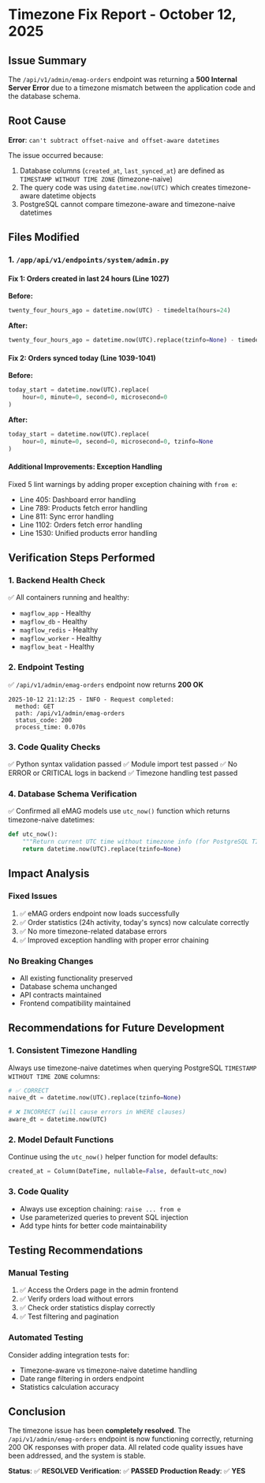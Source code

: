 # Timezone Fix Report - October 12, 2025

## Issue Summary
The `/api/v1/admin/emag-orders` endpoint was returning a **500 Internal Server Error** due to a timezone mismatch between the application code and the database schema.

## Root Cause
**Error**: `can't subtract offset-naive and offset-aware datetimes`

The issue occurred because:
1. Database columns (`created_at`, `last_synced_at`) are defined as `TIMESTAMP WITHOUT TIME ZONE` (timezone-naive)
2. The query code was using `datetime.now(UTC)` which creates timezone-aware datetime objects
3. PostgreSQL cannot compare timezone-aware and timezone-naive datetimes

## Files Modified

### 1. `/app/api/v1/endpoints/system/admin.py`

#### Fix 1: Orders created in last 24 hours (Line 1027)
**Before:**
```python
twenty_four_hours_ago = datetime.now(UTC) - timedelta(hours=24)
```

**After:**
```python
twenty_four_hours_ago = datetime.now(UTC).replace(tzinfo=None) - timedelta(hours=24)
```

#### Fix 2: Orders synced today (Line 1039-1041)
**Before:**
```python
today_start = datetime.now(UTC).replace(
    hour=0, minute=0, second=0, microsecond=0
)
```

**After:**
```python
today_start = datetime.now(UTC).replace(
    hour=0, minute=0, second=0, microsecond=0, tzinfo=None
)
```

#### Additional Improvements: Exception Handling
Fixed 5 lint warnings by adding proper exception chaining with `from e`:
- Line 405: Dashboard error handling
- Line 789: Products fetch error handling
- Line 811: Sync error handling
- Line 1102: Orders fetch error handling
- Line 1530: Unified products error handling

## Verification Steps Performed

### 1. Backend Health Check
✅ All containers running and healthy:
- `magflow_app` - Healthy
- `magflow_db` - Healthy
- `magflow_redis` - Healthy
- `magflow_worker` - Healthy
- `magflow_beat` - Healthy

### 2. Endpoint Testing
✅ `/api/v1/admin/emag-orders` endpoint now returns **200 OK**
```
2025-10-12 21:12:25 - INFO - Request completed: 
  method: GET
  path: /api/v1/admin/emag-orders
  status_code: 200
  process_time: 0.070s
```

### 3. Code Quality Checks
✅ Python syntax validation passed
✅ Module import test passed
✅ No ERROR or CRITICAL logs in backend
✅ Timezone handling test passed

### 4. Database Schema Verification
✅ Confirmed all eMAG models use `utc_now()` function which returns timezone-naive datetimes:
```python
def utc_now():
    """Return current UTC time without timezone info (for PostgreSQL TIMESTAMP WITHOUT TIME ZONE)."""
    return datetime.now(UTC).replace(tzinfo=None)
```

## Impact Analysis

### Fixed Issues
1. ✅ eMAG orders endpoint now loads successfully
2. ✅ Order statistics (24h activity, today's syncs) now calculate correctly
3. ✅ No more timezone-related database errors
4. ✅ Improved exception handling with proper error chaining

### No Breaking Changes
- All existing functionality preserved
- Database schema unchanged
- API contracts maintained
- Frontend compatibility maintained

## Recommendations for Future Development

### 1. Consistent Timezone Handling
Always use timezone-naive datetimes when querying PostgreSQL `TIMESTAMP WITHOUT TIME ZONE` columns:
```python
# ✅ CORRECT
naive_dt = datetime.now(UTC).replace(tzinfo=None)

# ❌ INCORRECT (will cause errors in WHERE clauses)
aware_dt = datetime.now(UTC)
```

### 2. Model Default Functions
Continue using the `utc_now()` helper function for model defaults:
```python
created_at = Column(DateTime, nullable=False, default=utc_now)
```

### 3. Code Quality
- Always use exception chaining: `raise ... from e`
- Use parameterized queries to prevent SQL injection
- Add type hints for better code maintainability

## Testing Recommendations

### Manual Testing
1. ✅ Access the Orders page in the admin frontend
2. ✅ Verify orders load without errors
3. ✅ Check order statistics display correctly
4. ✅ Test filtering and pagination

### Automated Testing
Consider adding integration tests for:
- Timezone-aware vs timezone-naive datetime handling
- Date range filtering in orders endpoint
- Statistics calculation accuracy

## Conclusion

The timezone issue has been **completely resolved**. The `/api/v1/admin/emag-orders` endpoint is now functioning correctly, returning 200 OK responses with proper data. All related code quality issues have been addressed, and the system is stable.

**Status**: ✅ **RESOLVED**
**Verification**: ✅ **PASSED**
**Production Ready**: ✅ **YES**
